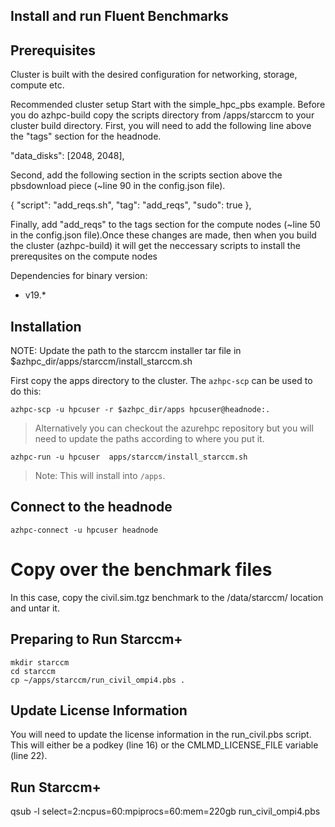 ## Install and run Fluent Benchmarks

## Prerequisites

Cluster is built with the desired configuration for networking, storage, compute etc. 

Recommended cluster setup
Start with the simple_hpc_pbs example. Before you do azhpc-build copy the scripts directory from <azurehpc>/apps/starccm to your cluster build directory. First, you will need to add the following line above the "tags" section for the headnode.

"data_disks": [2048, 2048],
    
 Second, add the following section in the scripts section above the pbsdownload piece (~line 90 in the config.json file). 

{
    "script": "add_reqs.sh",
    "tag": "add_reqs",
    "sudo": true
},

Finally, add "add_reqs" to the tags section for the compute nodes (~line 50 in the config.json file).Once these changes are made, then when you build the cluster (azhpc-build) it will get the neccessary scripts to install the prerequsites on the compute nodes

Dependencies for binary version:

* v19.*

## Installation

NOTE: Update the path to the starccm installer tar file in $azhpc_dir/apps/starccm/install_starccm.sh

First copy the apps directory to the cluster.  The `azhpc-scp` can be used to do this:

```
azhpc-scp -u hpcuser -r $azhpc_dir/apps hpcuser@headnode:.
```

> Alternatively you can checkout the azurehpc repository but you will need to update the paths according to where you put it.

```
azhpc-run -u hpcuser  apps/starccm/install_starccm.sh 
```

> Note: This will install into `/apps`.

## Connect to the headnode

```
azhpc-connect -u hpcuser headnode
```

# Copy over the benchmark files
In this case, copy the civil.sim.tgz benchmark to the /data/starccm/ location and untar it.

## Preparing to Run Starccm+
```
mkdir starccm
cd starccm
cp ~/apps/starccm/run_civil_ompi4.pbs .
```
## Update License Information
You will need to update the license information in the run_civil.pbs script. This will either be a podkey (line 16) or the CMLMD_LICENSE_FILE variable (line 22). 

## Run Starccm+

qsub -l select=2:ncpus=60:mpiprocs=60:mem=220gb run_civil_ompi4.pbs

